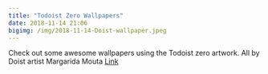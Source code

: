 ```yaml
---
title: "Todoist Zero Wallpapers"
date: 2018-11-14 21:06
bigimg: /img/2018-11-14-Doist-wallpaper.jpeg
---
```

Check out some awesome wallpapers using the Todoist zero artwork. All by Doist artist Margarida Mouta [Link](https://dribbble.com/shots/5546834-New-Todoist-Zero-Wallpapers)